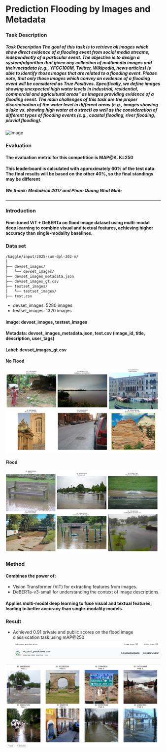 # Prediction Flooding by Images and Metadata
### Task Description
##### Task Description The goal of this task is to retrieve all images which show direct evidence of a flooding event from social media streams, independently of a particular event. The objective is to design a system/algorithm that given any collection of multimedia images and their metadata (e.g., YFCC100M, Twitter, Wikipedia, news articles) is able to identify those images that are related to a flooding event. Please note, that only those images which convey an evidence of a flooding event will be considered as True Positives. Specifically, we define images showing unexpected high water levels in industrial, residential, commercial and agricultural areas“ as images providing evidence of a flooding event. The main challenges of this task are the proper discrimination of the water level in different areas (e.g., images showing a lake vs. showing high water at a street) as well as the consideration of different types of flooding events (e.g., coastal flooding, river flooding, pluvial flooding).

![Image](https://multimediaeval.github.io/2017-Multimedia-Satellite-Task/Preview_DIRSM.png)

### Evaluation
#### The evaluation metric for this competition is MAP@K. K=250
#### This leaderboard is calculated with approximately 60% of the test data. The final results will be based on the other 40%, so the final standings may be different
##### We thank: MediaEval 2017 and Pham Quang Nhat Minh
-----------------------------------------------------------------------------------------------------------------------------------------------------------------------------------------------------------------------------------------------------------------------------------------------
### Introduction
#### Fine-tuned ViT + DeBERTa on flood image dataset using multi-modal deep learning to combine visual and textual features, achieving higher accuracy than single-modality baselines.

### Data set
```
/kaggle/input/2025-sum-dpl-302-m/
│
├── devset_images/                       
│   └── devset_images/
├── devset_images_metadata.json       
├── devset_images_gt.csv            
├── testset_images/                   
│   └── testset_images/
├── test.csv                            

```
- devset_images: 5280 images
- testset_images: 1320 images
#### Image: devset_images, testset_images
#### Metadata: devset_images_metadata.json, test.csv (image_id, title, description, user_tags)
#### Label: devset_images_gt.csv

#### No Flood
![Samplle Data/Screenshot%2025-08-05%142821.png](https://github.com/bachPN73/Prediction-Flooding-by-Images-and-Metadata/blob/main/Samplle%20Data/Screenshot%202025-08-05%20142821.png)
#### Flood
![Samplle Data/Screenshot%2025-08-05%142821.png](https://github.com/bachPN73/Prediction-Flooding-by-Images-and-Metadata/blob/main/Samplle%20Data/Screenshot%202025-08-05%20142826.png)


### Method
#### Combines the power of:
- Vision Transformer (ViT) for extracting features from images.
- DeBERTa-v3-small for understanding the context of image descriptions.
#### Applies multi-modal deep learning to fuse visual and textual features, leading to better accuracy than single-modality models.

### Result
- Achieved 0.91 private and public scores on the flood image classi«cation task
using mAP@250
![Samplle Data/Screenshot%2025-08-05%142821.png](https://github.com/bachPN73/Prediction-Flooding-by-Images-and-Metadata/blob/main/Samplle%20Data/Screenshot%202025-08-05%20154042.png)

![Samplle Data/Screenshot%2025-08-05%142821.png](https://github.com/bachPN73/Prediction-Flooding-by-Images-and-Metadata/blob/main/Samplle%20Data/Screenshot%202025-08-05%20153834.png)
